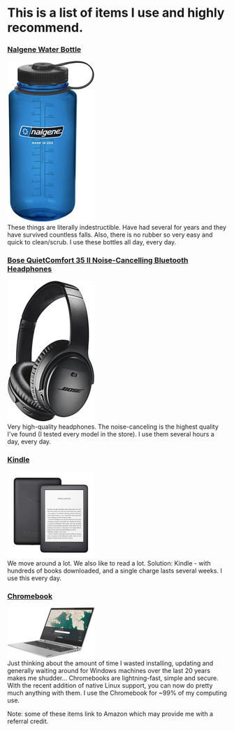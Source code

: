 # This is a list of items I use and highly recommend.

### [Nalgene Water Bottle](https://amzn.to/3w2dHCW)
![img](images/nalgene.jpg)  
These things are literally indestructible. Have had several for years and they have survived countless falls. Also, there is no rubber so very easy and quick to clean/scrub.
I use these bottles all day, every day.  

### [Bose QuietComfort 35 II Noise-Cancelling Bluetooth Headphones](https://amzn.to/3vR3bOH)
![img](images/bose.jpg)  
Very high-quality headphones. The noise-canceling is the highest quality I've found (I tested every model in the store).
I use them several hours a day, every day.  

### [Kindle](https://amzn.to/3cXXvcX)
![img](images/kindle.jpg)  
We move around a lot. We also like to read a lot. Solution: Kindle - with hundreds of books downloaded, and a single charge lasts several weeks.
I use this every day.  

### [Chromebook](https://amzn.to/2PnLa9N)
![img](images/chromebook.jpg)  
Just thinking about the amount of time I wasted installing, updating and generally waiting around for Windows machines over the last 20 years makes me shudder...
Chromebooks are lightning-fast, simple and secure. With the recent addition of native Linux support, you can now do pretty much anything with them.
I use the Chromebook for ~99% of my computing use.

Note: some of these items link to Amazon which may provide me with a referral credit.  